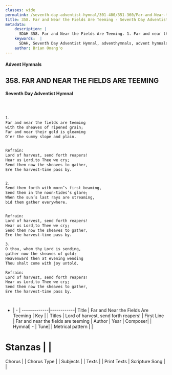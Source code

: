 ```yaml
---
classes: wide
permalink: /seventh-day-adventist-hymnal/301-400/351-360/Far-and-Near-the-Fields-Are-Teeming/
title: 358. Far and Near the Fields Are Teeming - Seventh Day Adventist Hymnal
metadata:
    description: |
      SDAH 358. Far and Near the Fields Are Teeming. 1. Far and near the fields are teeming with the sheaves of ripened grain; Far and near their gold is gleaming O’er the summy slope and plain. 
    keywords:  |
      SDAH, Seventh Day Adventist Hymnal, adventhymnals, advent hymnals, Far and Near the Fields Are Teeming, Far and near the fields are teeming ,Lord of harvest, send forth reapers!
    author: Brian Onang'o
---
```


#### Advent Hymnals
## 358. FAR AND NEAR THE FIELDS ARE TEEMING
#### Seventh Day Adventist Hymnal

```txt



1.
Far and near the fields are teeming
with the sheaves of ripened grain;
Far and near their gold is gleaming
O’er the summy slope and plain.


Refrain:
Lord of harvest, send forth reapers!
Hear us Lord,to Thee we cry;
Send them now the sheaves to gather,
Ere the harvest-time pass by.


2.
Send them forth with morn’s first beaming,
Send them in the noon-tides’s glare;
When the sun’s last rays are streaming,
bid them gather everywhere.


Refrain:
Lord of harvest, send forth reapers!
Hear us Lord,to Thee we cry;
Send them now the sheaves to gather,
Ere the harvest-time pass by.

3.
O thou, whom thy Lord is sending,
gather now the sheaves of gold;
Heavenward then at evening wending
Thou shalt come with joy untold.

Refrain:
Lord of harvest, send forth reapers!
Hear us Lord,to Thee we cry;
Send them now the sheaves to gather,
Ere the harvest-time pass by.




```

- |   -  |
-------------|------------|
Title | Far and Near the Fields Are Teeming |
Key |  |
Titles | Lord of harvest, send forth reapers! |
First Line | Far and near the fields are teeming |
Author | 
Year | 
Composer|  |
Hymnal|  - |
Tune|  |
Metrical pattern | |
# Stanzas |  |
Chorus |  |
Chorus Type |  |
Subjects |  |
Texts |  |
Print Texts | 
Scripture Song |  |
  
